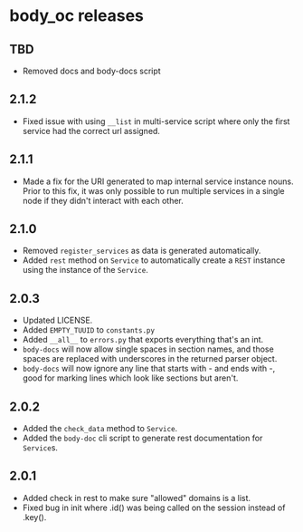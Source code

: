 # body_oc releases

## TBD
- Removed docs and body-docs script

## 2.1.2
- Fixed issue with using `__list` in multi-service script where only the first service had the correct url assigned.

## 2.1.1
- Made a fix for the URI generated to map internal service instance nouns. Prior to this fix, it was only possible to run multiple services in a single node if they didn't interact with each other.

## 2.1.0
- Removed `register_services` as data is generated automatically.
- Added `rest` method on `Service` to automatically create a `REST` instance using the instance of the `Service`.

## 2.0.3
- Updated LICENSE.
- Added `EMPTY_TUUID` to `constants.py`
- Added `__all__` to `errors.py` that exports everything that's an int.
- `body-docs` will now allow single spaces in section names, and those spaces are replaced with underscores in the returned parser object.
- `body-docs` will now ignore any line that starts with - and ends with -, good for marking lines which look like sections but aren't.

## 2.0.2
- Added the `check_data` method to `Service`.
- Added the `body-doc` cli script to generate rest documentation for `Service`s.

## 2.0.1
- Added check in rest to make sure "allowed" domains is a list.
- Fixed bug in init where .id() was being called on the session instead of .key().